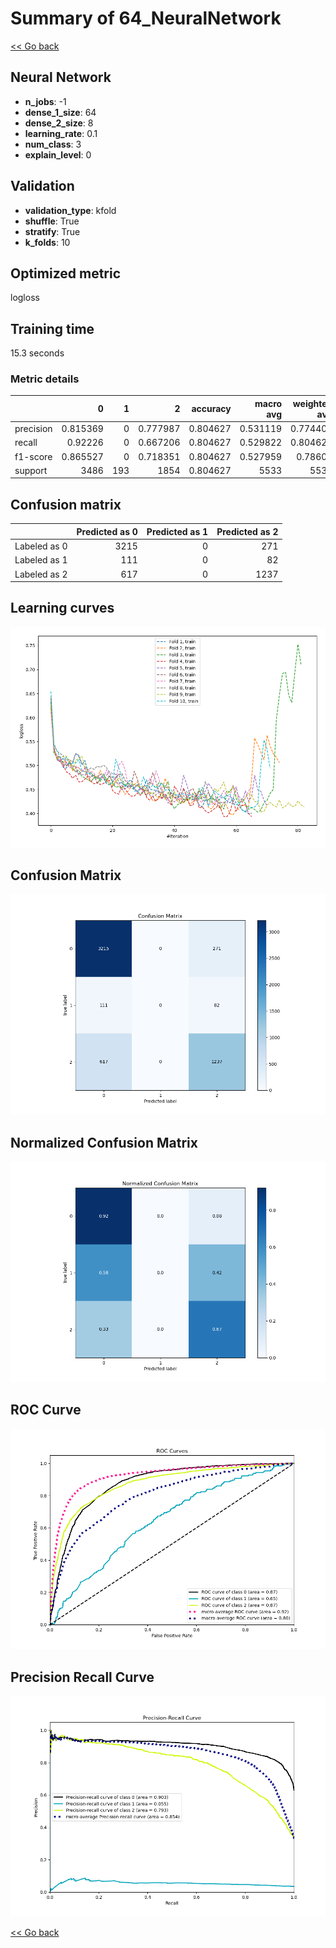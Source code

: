 # Summary of 64_NeuralNetwork

[<< Go back](../README.md)


## Neural Network
- **n_jobs**: -1
- **dense_1_size**: 64
- **dense_2_size**: 8
- **learning_rate**: 0.1
- **num_class**: 3
- **explain_level**: 0

## Validation
 - **validation_type**: kfold
 - **shuffle**: True
 - **stratify**: True
 - **k_folds**: 10

## Optimized metric
logloss

## Training time

15.3 seconds

### Metric details
|           |           0 |   1 |           2 |   accuracy |   macro avg |   weighted avg |   logloss |
|:----------|------------:|----:|------------:|-----------:|------------:|---------------:|----------:|
| precision |    0.815369 |   0 |    0.777987 |   0.804627 |    0.531119 |       0.774402 |     0.562 |
| recall    |    0.92226  |   0 |    0.667206 |   0.804627 |    0.529822 |       0.804627 |     0.562 |
| f1-score  |    0.865527 |   0 |    0.718351 |   0.804627 |    0.527959 |       0.78602  |     0.562 |
| support   | 3486        | 193 | 1854        |   0.804627 | 5533        |    5533        |     0.562 |


## Confusion matrix
|              |   Predicted as 0 |   Predicted as 1 |   Predicted as 2 |
|:-------------|-----------------:|-----------------:|-----------------:|
| Labeled as 0 |             3215 |                0 |              271 |
| Labeled as 1 |              111 |                0 |               82 |
| Labeled as 2 |              617 |                0 |             1237 |

## Learning curves
![Learning curves](learning_curves.png)
## Confusion Matrix

![Confusion Matrix](confusion_matrix.png)


## Normalized Confusion Matrix

![Normalized Confusion Matrix](confusion_matrix_normalized.png)


## ROC Curve

![ROC Curve](roc_curve.png)


## Precision Recall Curve

![Precision Recall Curve](precision_recall_curve.png)



[<< Go back](../README.md)
